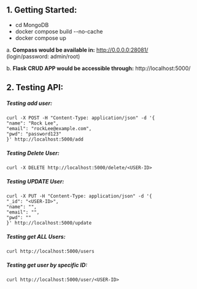 ## 1. Getting Started:
- cd MongoDB 
- docker compose build --no-cache   
- docker compose up

a. **Compass would be available in:**
    http://0.0.0.0:28081/ <br>
    (login/password: admin/root)

b. **Flask CRUD APP would be accessible through:**
    http://localhost:5000/


## 2. Testing API:

#####    Testing add user: 

    curl -X POST -H "Content-Type: application/json" -d '{
    "name": "Rock Lee",
    "email": "rockLee@example.com",
    "pwd": "password123"
    }' http://localhost:5000/add

#####    Testing Delete User:

    curl -X DELETE http://localhost:5000/delete/<USER-ID>

  ##### Testing UPDATE User:

    curl -X PUT -H "Content-Type: application/json" -d '{
    "_id": "<USER-ID>",
    "name": "",
    "email": "",
    "pwd": ""
    }' http://localhost:5000/update

  ##### Testing get ALL Users:

    curl http://localhost:5000/users

  ##### Testing get user by specific ID:

    curl http://localhost:5000/user/<USER-ID>

